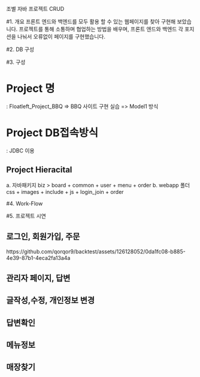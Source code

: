 조별 자바 프로젝트 CRUD

#1. 개요
프론트 엔드와 백엔드를 모두 활용 할 수 있는 웹페이지를 찾아 구현해 보았습니다.
프로젝트를 통해 소통하며 협업하는 방법을 배우며, 프론트 엔드와 백엔드 각 포지션을 나눠서 오류없이 페이지를 구현했습니다.

#2. DB 구성



#3. 구성
# Project 명
  : Floatleft_Project_BBQ
   => BBQ 사이트 구현 실습
   => Model1 방식
   
# Project DB접속방식
  : JDBC 이용
  
## Project Hieracital
a. 자바패키지
   biz > board + common + user + menu + order
b. webapp 폴더
   css + images + include + js + login_join + order

#4. Work-Flow



#5. 프로젝트 시연  

<h2>로그인, 회원가입, 주문</h2>
https://github.com/qorqor9/backtest/assets/126128052/0da1fc08-b885-4e39-87b1-4eca2fa13a4a


<h2>관리자 페이지, 답변 </h2>



<h2>글작성,수정, 개인정보 변경</h2>



<h2>답변확인</h2>



<h2>메뉴정보</h2>



<h2>매장찾기</h2>

